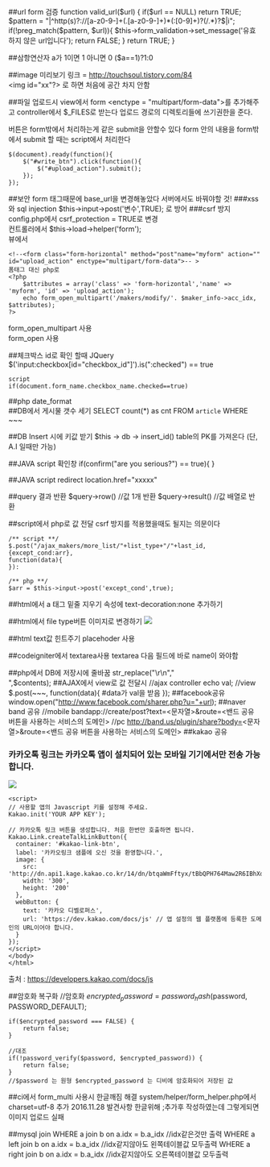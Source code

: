 
##url form 검증
	function valid_url($url) {
		if($url == NULL) return TRUE;
		$pattern = "|^http(s)?://[a-z0-9-]+(.[a-z0-9-]+)*(:[0-9]+)?(/.*)?$|i";
		if(!preg_match($pattern, $url)){
			$this->form_validation->set_message('유효하지 않은 url입니다');
			return FALSE;
		}
		return TRUE;
	}

##삼항연산자
	a가 1이면 1 아니면 0
	($a==1)?1:0

##image 미리보기
링크 = http://touchsoul.tistory.com/84 <br>
\<img id="xx"?> 로 하면 처음에 공간 차지 안함



##파일 업로드시
 view에서 form \<enctype = "multipart/form-data">를 추가해주고
controller에서 $_FILES로 받는다
업로드 경로의 디렉토리들에 쓰기권한을 준다.

버튼은 form밖에서 처리하는게 같은 submit을 안할수 있다
form 안의 내용을 form밖에서 submit 할 때는 script에서 처리한다
	
	$(document).ready(function(){
    	$("#write_btn").click(function(){
        	$("#upload_action").submit();
		});
	});
	
##보안
form 태그때문에 base_url을 변경해놓았다
서버에서도 바꿔야할 것!
###xss와 sql injection
$this->input→post('변수',TRUE); 로 방어
###csrf 방지
config.php에서 csrf_protection = TRUE로 변경 <br>
컨트롤러에서 $this→load→helper('form'); <br>
뷰에서 

	<!--<form class="form-horizontal" method="post"name="myform" action="" id="upload_action" enctype="multipart/form-data">-- > 
	폼태그 대신 php로
	<?php
		$attributes = array('class' => 'form-horizontal','name' => 'myform', 'id' => 'upload_action');
		echo form_open_multipart('/makers/modify/'.	$maker_info->acc_idx, $attributes);
	?>
form_open_multipart 사용 <br>
form_open 사용

##체크박스 id로 확인 할때
	JQuery
	$('input:checkbox[id="checkbox_id"]').is(":checked") == true
	
	script
	if(document.form_name.checkbox_name.checked==true)

##php date_format
	<?php
		$date=date_create("2013-03-15");
		echo date_format($date,"Y/m/d H:i:s");
	?>	
##DB에서 게시물 갯수 세기
	SELECT count(*) as cnt FROM `article` WHERE ~~~ 
	
##DB Insert 시에 키값 받기
	$this → db → insert_id()
table의 PK를 가져온다 (단, A.I 일때만 가능)

##JAVA script 확인창
	if(confirm("are you serious?") == true){
	}

##JAVA script redirect
	location.href="xxxxx"
	
##query 결과 반환
	$query->row() 		//값 1개 반환
	$query->result() 	//값 배열로 반환
	
##script에서 php로 값 전달
csrf 방지를 적용했을때도 될지는 의문이다

	/** script **/
	$.post("/ajax_makers/more_list/"+list_type+"/"+last_id, {except_cond:arr},
	function(data){
	}):
	
	/** php **/
	$arr = $this->input->post('except_cond',true);
##html에서 a 태그 밑줄 지우기
속성에 text-decoration:none 추가하기

##html에서 file type버튼 이미지로 변경하기
	<input type="file" id='file1' name='userfile' style='display: none;'>
	<img src="../../../include/icon/upload_btn.png" border='0' onclick='document.all.userfile.click(); '>
	

##html text값 힌트주기
placehoder 사용

##codeigniter에서 textarea사용
textarea 다음 필드에 바로 name이 와야함

##php에서 DB에 저장시에 줄바꿈
	str_replace("\r\n","<br/>",$contents);
##AJAX에서 view로 값 전달시
	//ajax controller
	echo val;
	//view
	$.post(~~~,
	function(data){
		#data가 val을 받음
	});
##facebook공유
	window.open("http://www.facebook.com/sharer.php?u="+url);
##naver band 공유
	//mobile
	bandapp://create/post?text=<문자열>&route=<밴드 공유 버튼을 사용하는 서비스의 도메인>
	//pc
	http://band.us/plugin/share?body=<문자열>&route=<밴드 공유 버튼을 사용하는 서비스의 도메인>
##kakao 공유
	<!doctype HTML>
	<html>
	<head>
    <meta charset="utf-8">
    <meta http-equiv="X-UA-Compatible" content="IE=edge" />
    <title>KakaoLink Demo(Web Button) - Kakao Javascript SDK</title>
    <script src="https://developers.kakao.com/sdk/js/kakao.min.js"></script>
  	</head>
  	<body>
  		<h3>카카오톡 링크는 카카오톡 앱이 설치되어 있는 모바일 기기에서만 전송 가능합니다.</h3>
    	<a id="kakao-link-btn" href="javascript:;">
      <img src="http://dn.api1.kage.kakao.co.kr/14/dn/btqa9B90G1b/GESkkYjKCwJdYOkLvIBKZ0/o.jpg" />
    	</a>

    <script>
    // 사용할 앱의 Javascript 키를 설정해 주세요.
    Kakao.init('YOUR APP KEY');

    // 카카오톡 링크 버튼을 생성합니다. 처음 한번만 호출하면 됩니다.
    Kakao.Link.createTalkLinkButton({
      container: '#kakao-link-btn',
      label: '카카오링크 샘플에 오신 것을 환영합니다.',
      image: {
        src: 'http://dn.api1.kage.kakao.co.kr/14/dn/btqaWmFftyx/tBbQPH764Maw2R6IBhXd6K/o.jpg',
        width: '300',
        height: '200'
      },
      webButton: {
        text: '카카오 디벨로퍼스',
        url: 'https://dev.kakao.com/docs/js' // 앱 설정의 웹 플랫폼에 등록한 도메인의 URL이어야 합니다.
      }
    });
    </script>
  	</body>
	</html>

출처 : https://developers.kakao.com/docs/js 

##암호화 복구화
	//암호화
	$encrypted_password = password_hash($password, PASSWORD_DEFAULT);

	if($encrypted_password === FALSE) {
		return false;
	}

	//대조
	if(!password_verify($password, $encrypted_password)) {
		return false;
	}
	//$password 는 원형 $encrypted_password 는 디비에 암호화되어 저장된 값

##ci에서 form_multi 사용시 한글깨짐 해결
	system/helper/form_helper.php에서 charset=utf-8 추가
	2016.11.28 발견사항
	한글위해 ;추가후 작성하였는데 그렇게되면 이미지 업로드 실패

##mysql join
	WHERE
		a join b
		on a.idx = b.a_idx
	//idx같은것만 출력
	WHERE
		a left join b
		on a.idx = b.a_idx
	//idx같지않아도 왼쪽테이블값 모두출력
	WHERE
		a right join b
		on a.idx = b.a_idx
	//idx같지않아도 오른쪽테이블값 모두출력
